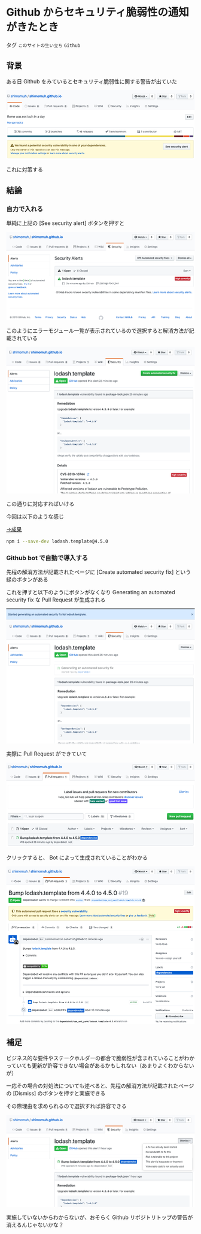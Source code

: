 # Github からセキュリティ脆弱性の通知がきたとき

タグ `このサイトの生い立ち` `Github`

## 背景

ある日 Github をみているとセキュリティ脆弱性に関する警告が出ていた

![](/static/diary/2019-07-14/security-alert.png)

これに対策する

## 結論

### 自力で入れる

単純に上記の [See security alert] ボタンを押すと

![](/static/diary/2019-07-14/warned-module.png)

このようにエラーモジュール一覧が表示されているので選択すると解消方法が記載されている

![](/static/diary/2019-07-14/resolve-security-alert.png)

この通りに対応すればいける

 

今回は以下のような感じ

[→成果](https://github.com/shimomuh/shimomuh.github.io/commit/a8a1acd8691635107bbf7a7209301911dc5df89c)

```bash
npm i --save-dev lodash.template@4.5.0
```

### Github bot で自動で導入する

先程の解消方法が記載されたページに [Create automated security fix] という緑のボタンがある

これを押すと以下のようにボタンがなくなり Generating an automated security fix な Pull Request が生成される

![](/static/diary/2019-07-14/after-create-automated-security-fix.png)

実際に Pull Request ができていて

![](/static/diary/2019-07-14/pull-request.png)

クリックすると、 Bot によって生成されていることがわかる

![](/static/diary/2019-07-14/pr-by-bot.png)

## 補足

ビジネス的な要件やステークホルダーの都合で脆弱性が含まれていることがわかっていても更新が許容できない場合があるかもしれない（あまりよくわからないが）

一応その場合の対処法についても述べると、先程の解消方法が記載されたページの [Dismiss] のボタンを押すと実施できる

その際理由を求められるので選択すれば許容できる

![](/static/diary/2019-07-14/dismiss.png)

実施していないからわからないが、おそらく Github リポジトリトップの警告が消えるんじゃないかな？


